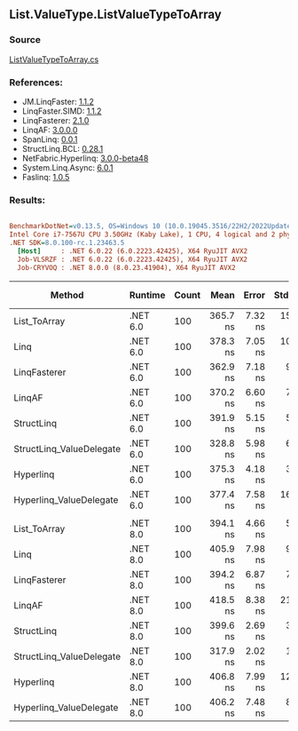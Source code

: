 ﻿## List.ValueType.ListValueTypeToArray

### Source
[ListValueTypeToArray.cs](../LinqBenchmarks/List/ValueType/ListValueTypeToArray.cs)

### References:
- JM.LinqFaster: [1.1.2](https://www.nuget.org/packages/JM.LinqFaster/1.1.2)
- LinqFaster.SIMD: [1.1.2](https://www.nuget.org/packages/LinqFaster.SIMD/1.0.3)
- LinqFasterer: [2.1.0](https://www.nuget.org/packages/LinqFasterer/2.1.0)
- LinqAF: [3.0.0.0](https://www.nuget.org/packages/LinqAF/3.0.0.0)
- SpanLinq: [0.0.1](https://www.nuget.org/packages/SpanLinq/0.0.1)
- StructLinq.BCL: [0.28.1](https://www.nuget.org/packages/StructLinq/0.28.1)
- NetFabric.Hyperlinq: [3.0.0-beta48](https://www.nuget.org/packages/NetFabric.Hyperlinq/3.0.0-beta48)
- System.Linq.Async: [6.0.1](https://www.nuget.org/packages/System.Linq.Async/6.0.1)
- Faslinq: [1.0.5](https://www.nuget.org/packages/Faslinq/1.0.5)

### Results:
``` ini

BenchmarkDotNet=v0.13.5, OS=Windows 10 (10.0.19045.3516/22H2/2022Update)
Intel Core i7-7567U CPU 3.50GHz (Kaby Lake), 1 CPU, 4 logical and 2 physical cores
.NET SDK=8.0.100-rc.1.23463.5
  [Host]     : .NET 6.0.22 (6.0.2223.42425), X64 RyuJIT AVX2
  Job-VLSRZF : .NET 6.0.22 (6.0.2223.42425), X64 RyuJIT AVX2
  Job-CRYVOQ : .NET 8.0.0 (8.0.23.41904), X64 RyuJIT AVX2


```
|                   Method |  Runtime | Count |     Mean |   Error |   StdDev |   Median |        Ratio | RatioSD |   Gen0 | Allocated | Alloc Ratio |
|------------------------- |--------- |------ |---------:|--------:|---------:|---------:|-------------:|--------:|-------:|----------:|------------:|
|             List_ToArray | .NET 6.0 |   100 | 365.7 ns | 7.32 ns | 15.12 ns | 362.4 ns |     baseline |         | 3.0670 |   6.27 KB |             |
|                     Linq | .NET 6.0 |   100 | 378.3 ns | 7.05 ns | 10.76 ns | 380.1 ns | 1.02x slower |   0.05x | 3.0670 |   6.27 KB |  1.00x more |
|             LinqFasterer | .NET 6.0 |   100 | 362.9 ns | 7.18 ns |  9.08 ns | 366.1 ns | 1.02x faster |   0.02x | 3.0670 |   6.27 KB |  1.00x more |
|                   LinqAF | .NET 6.0 |   100 | 370.2 ns | 6.60 ns |  7.60 ns | 368.5 ns | 1.01x slower |   0.04x | 3.0670 |   6.27 KB |  1.00x more |
|               StructLinq | .NET 6.0 |   100 | 391.9 ns | 5.15 ns |  5.51 ns | 391.6 ns | 1.07x slower |   0.04x | 3.0861 |   6.31 KB |  1.01x more |
| StructLinq_ValueDelegate | .NET 6.0 |   100 | 328.8 ns | 5.98 ns |  6.14 ns | 331.4 ns | 1.11x faster |   0.03x | 3.0580 |   6.27 KB |  1.00x more |
|                Hyperlinq | .NET 6.0 |   100 | 375.3 ns | 4.18 ns |  3.49 ns | 374.2 ns | 1.03x slower |   0.04x | 3.0670 |   6.27 KB |  1.00x more |
|  Hyperlinq_ValueDelegate | .NET 6.0 |   100 | 377.4 ns | 7.58 ns | 16.32 ns | 373.9 ns | 1.03x slower |   0.05x | 3.0670 |   6.27 KB |  1.00x more |
|                          |          |       |          |         |          |          |              |         |        |           |             |
|             List_ToArray | .NET 8.0 |   100 | 394.1 ns | 4.66 ns |  5.36 ns | 393.0 ns |     baseline |         | 3.0670 |   6.27 KB |             |
|                     Linq | .NET 8.0 |   100 | 405.9 ns | 7.98 ns |  9.50 ns | 401.7 ns | 1.03x slower |   0.02x | 3.0670 |   6.27 KB |  1.00x more |
|             LinqFasterer | .NET 8.0 |   100 | 394.2 ns | 6.87 ns |  7.05 ns | 391.4 ns | 1.00x faster |   0.02x | 3.0670 |   6.27 KB |  1.00x more |
|                   LinqAF | .NET 8.0 |   100 | 418.5 ns | 8.38 ns | 21.48 ns | 411.2 ns | 1.05x slower |   0.06x | 3.0670 |   6.27 KB |  1.00x more |
|               StructLinq | .NET 8.0 |   100 | 399.6 ns | 2.69 ns |  3.30 ns | 398.8 ns | 1.01x slower |   0.01x | 3.0861 |   6.31 KB |  1.01x more |
| StructLinq_ValueDelegate | .NET 8.0 |   100 | 317.9 ns | 2.02 ns |  1.58 ns | 317.7 ns | 1.24x faster |   0.02x | 3.0580 |   6.27 KB |  1.00x more |
|                Hyperlinq | .NET 8.0 |   100 | 406.8 ns | 7.99 ns | 12.68 ns | 405.5 ns | 1.04x slower |   0.04x | 3.0670 |   6.27 KB |  1.00x more |
|  Hyperlinq_ValueDelegate | .NET 8.0 |   100 | 406.2 ns | 7.48 ns |  8.61 ns | 406.1 ns | 1.03x slower |   0.03x | 3.0670 |   6.27 KB |  1.00x more |
